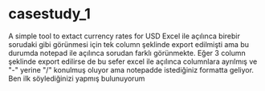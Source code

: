 # casestudy_1
A simple tool to extact currency rates for USD
Excel ile açılınca birebir sorudaki gibi görünmesi için tek column şeklinde export edilmişti ama bu durumda notepad ile açılınca sorudan farklı görünmekte. 
Eğer 3 column şeklinde export edilirse de bu sefer excel ile açılınca columnlara ayrılmış ve "-" yerine "/" konulmuş oluyor ama notepadde istediğiniz formatta geliyor.
Ben ilk söylediğinizi yapmış bulunuyorum
